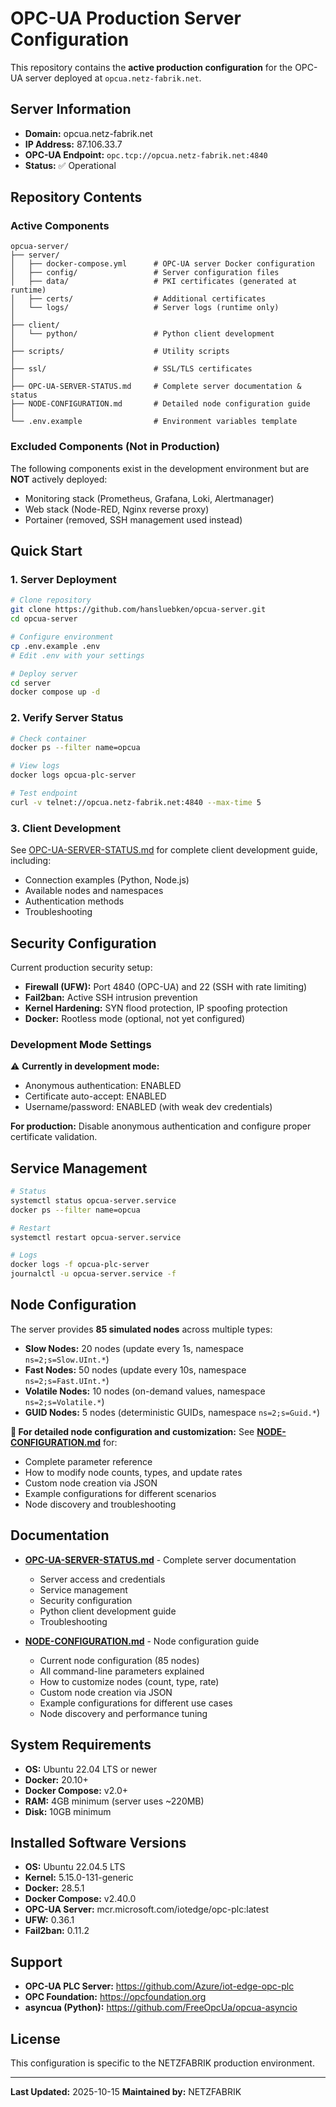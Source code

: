 # OPC-UA Production Server Configuration

This repository contains the **active production configuration** for the OPC-UA server deployed at `opcua.netz-fabrik.net`.

## Server Information

- **Domain:** opcua.netz-fabrik.net
- **IP Address:** 87.106.33.7
- **OPC-UA Endpoint:** `opc.tcp://opcua.netz-fabrik.net:4840`
- **Status:** ✅ Operational

## Repository Contents

### Active Components

```
opcua-server/
├── server/
│   ├── docker-compose.yml      # OPC-UA server Docker configuration
│   ├── config/                 # Server configuration files
│   ├── data/                   # PKI certificates (generated at runtime)
│   ├── certs/                  # Additional certificates
│   └── logs/                   # Server logs (runtime only)
│
├── client/
│   └── python/                 # Python client development
│
├── scripts/                    # Utility scripts
│
├── ssl/                        # SSL/TLS certificates
│
├── OPC-UA-SERVER-STATUS.md     # Complete server documentation & status
├── NODE-CONFIGURATION.md       # Detailed node configuration guide
│
└── .env.example                # Environment variables template
```

### Excluded Components (Not in Production)

The following components exist in the development environment but are **NOT** actively deployed:

- Monitoring stack (Prometheus, Grafana, Loki, Alertmanager)
- Web stack (Node-RED, Nginx reverse proxy)
- Portainer (removed, SSH management used instead)

## Quick Start

### 1. Server Deployment

```bash
# Clone repository
git clone https://github.com/hansluebken/opcua-server.git
cd opcua-server

# Configure environment
cp .env.example .env
# Edit .env with your settings

# Deploy server
cd server
docker compose up -d
```

### 2. Verify Server Status

```bash
# Check container
docker ps --filter name=opcua

# View logs
docker logs opcua-plc-server

# Test endpoint
curl -v telnet://opcua.netz-fabrik.net:4840 --max-time 5
```

### 3. Client Development

See [OPC-UA-SERVER-STATUS.md](./OPC-UA-SERVER-STATUS.md) for complete client development guide, including:

- Connection examples (Python, Node.js)
- Available nodes and namespaces
- Authentication methods
- Troubleshooting

## Security Configuration

Current production security setup:

- **Firewall (UFW):** Port 4840 (OPC-UA) and 22 (SSH with rate limiting)
- **Fail2ban:** Active SSH intrusion prevention
- **Kernel Hardening:** SYN flood protection, IP spoofing protection
- **Docker:** Rootless mode (optional, not yet configured)

### Development Mode Settings

⚠️ **Currently in development mode:**
- Anonymous authentication: ENABLED
- Certificate auto-accept: ENABLED
- Username/password: ENABLED (with weak dev credentials)

**For production:** Disable anonymous authentication and configure proper certificate validation.

## Service Management

```bash
# Status
systemctl status opcua-server.service
docker ps --filter name=opcua

# Restart
systemctl restart opcua-server.service

# Logs
docker logs -f opcua-plc-server
journalctl -u opcua-server.service -f
```

## Node Configuration

The server provides **85 simulated nodes** across multiple types:

- **Slow Nodes:** 20 nodes (update every 1s, namespace `ns=2;s=Slow.UInt.*`)
- **Fast Nodes:** 50 nodes (update every 10s, namespace `ns=2;s=Fast.UInt.*`)
- **Volatile Nodes:** 10 nodes (on-demand values, namespace `ns=2;s=Volatile.*`)
- **GUID Nodes:** 5 nodes (deterministic GUIDs, namespace `ns=2;s=Guid.*`)

**📖 For detailed node configuration and customization:**
See **[NODE-CONFIGURATION.md](./NODE-CONFIGURATION.md)** for:
- Complete parameter reference
- How to modify node counts, types, and update rates
- Custom node creation via JSON
- Example configurations for different scenarios
- Node discovery and troubleshooting

## Documentation

- **[OPC-UA-SERVER-STATUS.md](./OPC-UA-SERVER-STATUS.md)** - Complete server documentation
  - Server access and credentials
  - Service management
  - Security configuration
  - Python client development guide
  - Troubleshooting

- **[NODE-CONFIGURATION.md](./NODE-CONFIGURATION.md)** - Node configuration guide
  - Current node configuration (85 nodes)
  - All command-line parameters explained
  - How to customize nodes (count, type, rate)
  - Custom node creation via JSON
  - Example configurations for different use cases
  - Node discovery and performance tuning

## System Requirements

- **OS:** Ubuntu 22.04 LTS or newer
- **Docker:** 20.10+
- **Docker Compose:** v2.0+
- **RAM:** 4GB minimum (server uses ~220MB)
- **Disk:** 10GB minimum

## Installed Software Versions

- **OS:** Ubuntu 22.04.5 LTS
- **Kernel:** 5.15.0-131-generic
- **Docker:** 28.5.1
- **Docker Compose:** v2.40.0
- **OPC-UA Server:** mcr.microsoft.com/iotedge/opc-plc:latest
- **UFW:** 0.36.1
- **Fail2ban:** 0.11.2

## Support

- **OPC-UA PLC Server:** https://github.com/Azure/iot-edge-opc-plc
- **OPC Foundation:** https://opcfoundation.org
- **asyncua (Python):** https://github.com/FreeOpcUa/opcua-asyncio

## License

This configuration is specific to the NETZFABRIK production environment.

---

**Last Updated:** 2025-10-15
**Maintained by:** NETZFABRIK
